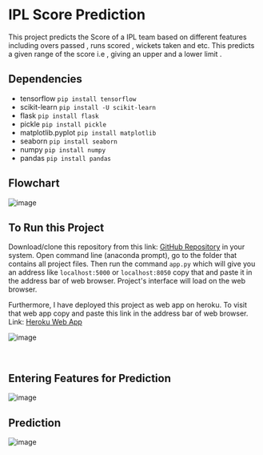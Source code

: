 # IPL Score Prediction

This project predicts the Score of a IPL team based on different features including overs passed , runs scored ,
wickets taken and etc. This predicts a given range of the score i.e , giving an upper and a lower limit . 

## Dependencies
* tensorflow 	   	```pip install tensorflow```
* scikit-learn     	```pip install -U scikit-learn```
* flask		   	```pip install flask```
* pickle	   	```pip install pickle``` 	
* matplotlib.pyplot	```pip install matplotlib```
* seaborn		```pip install seaborn```
* numpy			```pip install numpy```
* pandas		```pip install pandas```

## Flowchart

![image](https://user-images.githubusercontent.com/42883586/142773081-db74c87b-bb98-4f35-a0c0-9df046813d3e.png)



## To Run this Project

Download/clone this repository from this link: [GitHub Repository](https://github.com/shrey-1999/IPL-Score-Prediction) in your system. 
Open command line (anaconda prompt), go to the folder that contains all project files. Then run the command ```app.py``` 
which will give you an address like ```localhost:5000``` or ```localhost:8050``` copy that and paste it in the address bar of web browser. 
Project's interface will load on the web browser.

Furthermore, I have deployed this project as web app on heroku. To visit that web app copy and paste this link in the address bar of
web browser. Link: [Heroku Web App](https://ipl-score-prediction2.herokuapp.com/)
 
![image](https://user-images.githubusercontent.com/42883586/142772771-10a22b50-3d77-46ae-bf97-e46a749bc001.png)


<br>

## Entering Features for Prediction

![image](https://user-images.githubusercontent.com/42883586/142772786-d893fbd1-24d3-4e65-a66c-6a5834883b4b.png)



## Prediction
![image](https://user-images.githubusercontent.com/42883586/142772818-057d8667-293b-4076-aad4-29e956e9e120.png)


